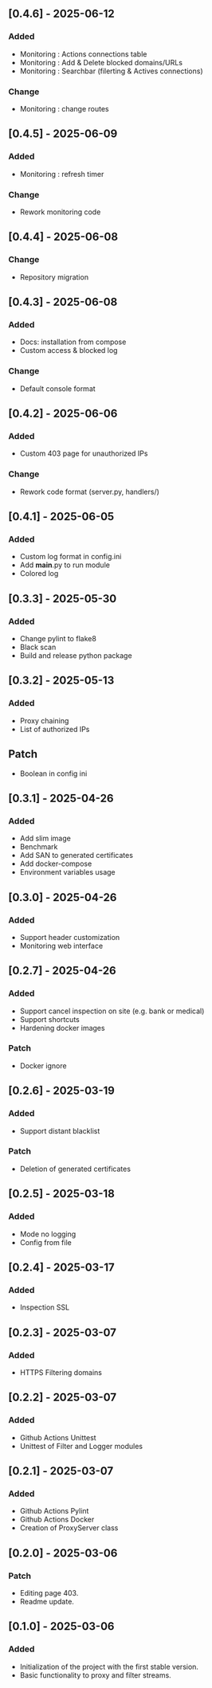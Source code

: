 ## [0.4.6] - 2025-06-12
### Added
- Monitoring : Actions connections table
- Monitoring : Add & Delete blocked domains/URLs
- Monitoring : Searchbar (filerting & Actives connections)
### Change
- Monitoring : change routes

## [0.4.5] - 2025-06-09
### Added
- Monitoring : refresh timer
### Change
- Rework monitoring code

## [0.4.4] - 2025-06-08
### Change
- Repository migration

## [0.4.3] - 2025-06-08
### Added
- Docs: installation from compose
- Custom access & blocked log
### Change
- Default console format

## [0.4.2] - 2025-06-06
### Added
- Custom 403 page for unauthorized IPs
### Change
- Rework code format (server.py, handlers/)

## [0.4.1] - 2025-06-05
### Added
- Custom log format in config.ini
- Add __main__.py to run module
- Colored log

## [0.3.3] - 2025-05-30
### Added
- Change pylint to flake8
- Black scan
- Build and release python package

## [0.3.2] - 2025-05-13
### Added
- Proxy chaining
- List of authorized IPs
## Patch
- Boolean in config ini

## [0.3.1] - 2025-04-26
### Added
- Add slim image
- Benchmark
- Add SAN to generated certificates
- Add docker-compose
- Environment variables usage

## [0.3.0] - 2025-04-26
### Added
- Support header customization
- Monitoring web interface

## [0.2.7] - 2025-04-26
### Added
- Support cancel inspection on site (e.g. bank or medical)
- Support shortcuts
- Hardening docker images
### Patch
- Docker ignore

## [0.2.6] - 2025-03-19
### Added
- Support distant blacklist
### Patch
- Deletion of generated certificates 

## [0.2.5] - 2025-03-18
### Added
- Mode no logging
- Config from file

## [0.2.4] - 2025-03-17
### Added
- Inspection SSL

## [0.2.3] - 2025-03-07
### Added
- HTTPS Filtering domains

## [0.2.2] - 2025-03-07
### Added
- Github Actions Unittest
- Unittest of Filter and Logger modules

## [0.2.1] - 2025-03-07
### Added
- Github Actions Pylint
- Github Actions Docker
- Creation of ProxyServer class

## [0.2.0] - 2025-03-06
### Patch
- Editing page 403.
- Readme update.

## [0.1.0] - 2025-03-06
### Added
- Initialization of the project with the first stable version.
- Basic functionality to proxy and filter streams.